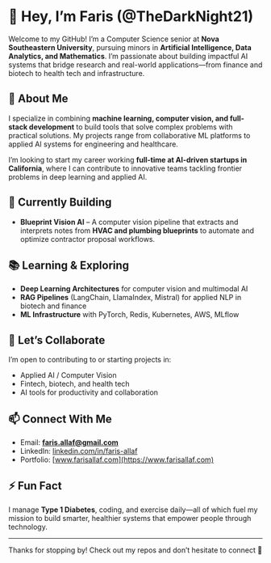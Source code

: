 # 👋 Hey, I’m Faris (@TheDarkNight21)

Welcome to my GitHub! I’m a Computer Science senior at **Nova Southeastern University**, pursuing minors in **Artificial Intelligence, Data Analytics, and Mathematics**. I’m passionate about building impactful AI systems that bridge research and real-world applications—from finance and biotech to health tech and infrastructure.

## 🚀 About Me
I specialize in combining **machine learning, computer vision, and full-stack development** to build tools that solve complex problems with practical solutions. My projects range from collaborative ML platforms to applied AI systems for engineering and healthcare.  

I’m looking to start my career working **full-time at AI-driven startups in California**, where I can contribute to innovative teams tackling frontier problems in deep learning and applied AI.

## 🧠 Currently Building
- **Blueprint Vision AI** – A computer vision pipeline that extracts and interprets notes from **HVAC and plumbing blueprints** to automate and optimize contractor proposal workflows.

## 📚 Learning & Exploring
- **Deep Learning Architectures** for computer vision and multimodal AI  
- **RAG Pipelines** (LangChain, LlamaIndex, Mistral) for applied NLP in biotech and finance  
- **ML Infrastructure** with PyTorch, Redis, Kubernetes, AWS, MLflow  

## 🤝 Let’s Collaborate
I’m open to contributing to or starting projects in:
- Applied AI / Computer Vision
- Fintech, biotech, and health tech
- AI tools for productivity and collaboration

## 📫 Connect With Me
- Email: **faris.allaf@gmail.com**  
- LinkedIn: [linkedin.com/in/faris-allaf](https://www.linkedin.com/in/faris-allaf)  
- Portfolio: [www.farisallaf.com](https://www.farisallaf.com)  

## ⚡ Fun Fact
I manage **Type 1 Diabetes**, coding, and exercise daily—all of which fuel my mission to build smarter, healthier systems that empower people through technology.

---

Thanks for stopping by! Check out my repos and don’t hesitate to connect 🚀
